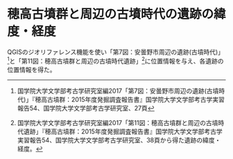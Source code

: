 # 穂高古墳群と周辺の古墳時代の遺跡の緯度・経度
QGISのジオリファレンス機能を使い「第7図：安曇野市周辺の遺跡(古墳時代)」[^1]と「第11図：穂高古墳群と周辺の古墳時代遺跡」[^2]に位置情報を与え、各遺跡の位置情報を得た。

[^1]: 国学院大学文学部考古学研究室編2017「第7図：安曇野市周辺の遺跡(古墳時代)」『穂高古墳群：2015年度発掘調査報告書』国学院大学文学部考古学実習報告54、国学院大学文学部考古学研究室、27頁  
[^2]: 国学院大学文学部考古学研究室編2017「第11図：穂高古墳群と周辺の古墳時代遺跡」『穂高古墳群：2015年度発掘調査報告書』国学院大学文学部考古学実習報告54、国学院大学文学部考古学研究室、38頁から得た遺跡の緯度・経度。

